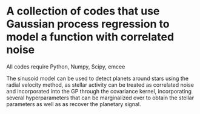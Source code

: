 # A collection of codes that use Gaussian process regression to model a function with correlated noise
All codes require Python, Numpy, Scipy, emcee

The sinusoid model can be used to detect planets around stars using the radial velocity method, as stellar activity can be treated as correlated noise and incorporated into the GP through the covariance kernel, incorporating several hyperparameters that can be marginalized over to obtain the stellar parameters as well as as recover the planetary signal.
